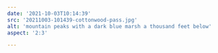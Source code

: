 ```yaml
---
date: '2021-10-03T10:14:39'
src: '20211003-101439-cottonwood-pass.jpg'
alt: 'mountain peaks with a dark blue marsh a thousand feet below'
aspect: '2:3'

---
```

